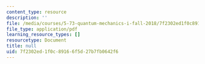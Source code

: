 ```yaml
---
content_type: resource
description: ''
file: /media/courses/5-73-quantum-mechanics-i-fall-2018/7f2302ed1f0c89166f5d27b7fb0642f6_MIT5_73F18_Lec30.pdf
file_type: application/pdf
learning_resource_types: []
resourcetype: Document
title: null
uid: 7f2302ed-1f0c-8916-6f5d-27b7fb0642f6
---
```

